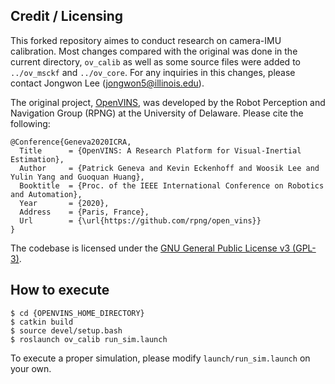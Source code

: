 ## Credit / Licensing

This forked repository aimes to conduct research on camera-IMU calibration. Most changes compared with the original was done in the current directory, `ov_calib` as well as some source files were added to `../ov_msckf` and `../ov_core`. For any inquiries in this changes, please contact Jongwon Lee ([jongwon5@illinois.edu](jongwon5@illinois.edu)).


The original project, [OpenVINS](https://github.com/rpng/open_vins), was developed by the Robot Perception and Navigation Group (RPNG) at the University of Delaware. Please cite the following:

```
@Conference{Geneva2020ICRA,
  Title      = {OpenVINS: A Research Platform for Visual-Inertial Estimation},
  Author     = {Patrick Geneva and Kevin Eckenhoff and Woosik Lee and Yulin Yang and Guoquan Huang},
  Booktitle  = {Proc. of the IEEE International Conference on Robotics and Automation},
  Year       = {2020},
  Address    = {Paris, France},
  Url        = {\url{https://github.com/rpng/open_vins}}
}
```

The codebase is licensed under the [GNU General Public License v3 (GPL-3)](https://www.gnu.org/licenses/gpl-3.0.txt).

## How to execute

```
$ cd {OPENVINS_HOME_DIRECTORY}
$ catkin build
$ source devel/setup.bash
$ roslaunch ov_calib run_sim.launch
```

To execute a proper simulation, please modify `launch/run_sim.launch` on your own.